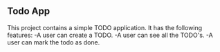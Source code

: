 ## Todo App
This project contains a simple TODO application.
It has the following features:
-A user can create a TODO.
-A user can see all the TODO's.
-A user can mark the todo as done.
